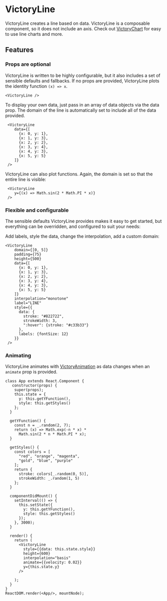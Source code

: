 VictoryLine
=============

VictoryLine creates a line based on data. VictoryLine is a composable component, so it does not include an axis.  Check out [VictoryChart](https://github.com/formidablelabs/victory-chart) for easy to use line charts and more.

## Features

### Props are optional

VictoryLine is written to be highly configurable, but it also includes a set of sensible defaults and fallbacks. If no props are provided, VictoryLine plots the identity function `(x) => x`.

```playground
<VictoryLine />
```

To display your own data, just pass in an array of data objects via the data prop. The domain of the line is automatically set to include all of the data provided.

```playground
 <VictoryLine
    data={[
      {x: 0, y: 1},
      {x: 1, y: 3},
      {x: 2, y: 2},      
      {x: 3, y: 4},
      {x: 4, y: 3},
      {x: 5, y: 5}
    ]}
 />
```

VictoryLine can also plot functions. Again, the domain is set so that the entire line is visible:

```playground
 <VictoryLine
    y={(x) => Math.sin(2 * Math.PI * x)}
 />
```

### Flexible and configurable

The sensible defaults VictoryLine provides makes it easy to get started, but everything can be overridden, and configured to suit your needs:

Add labels, style the data, change the interpolation, add a custom domain:

```playground
<VictoryLine
    domain={[0, 5]}
    padding={75}
    height={500}
    data={[
      {x: 0, y: 1},
      {x: 1, y: 3},
      {x: 2, y: 2},      
      {x: 3, y: 4},
      {x: 4, y: 3},
      {x: 5, y: 5}
    ]}
    interpolation="monotone"
    label="LINE"
    style={{
      data: {
        stroke: "#822722",
        strokeWidth: 3,
        ":hover": {stroke: "#c33b33"}
      },
      labels: {fontSize: 12}
    }}
 />
```


### Animating

VictoryLine animates with [VictoryAnimation](http://github.com/formidablelabs/victory-animation) as data changes when an `animate` prop is provided.

```playground_norender
class App extends React.Component {
   constructor(props) {
    super(props);
    this.state = {
      y: this.getYFunction(),
      style: this.getStyles()
    };
  }

  getYFunction() {
    const n = _.random(2, 7);
    return (x) => Math.exp(-n * x) *
      Math.sin(2 * n * Math.PI * x);
  }

  getStyles() {
    const colors = [
      "red", "orange", "magenta",
      "gold", "blue", "purple"
    ];
    return {
      stroke: colors[_.random(0, 5)],
      strokeWidth: _.random(1, 5)
    };
  }

  componentDidMount() {
    setInterval(() => {
      this.setState({
        y: this.getYFunction(),
        style: this.getStyles()
      });
    }, 3000);
  }

  render() {
    return (
      <VictoryLine
        style={{data: this.state.style}}
        height={600}
        interpolation="basis"
        animate={{velocity: 0.02}}
        y={this.state.y}
      />

    );
  }
}
ReactDOM.render(<App/>, mountNode);

```
